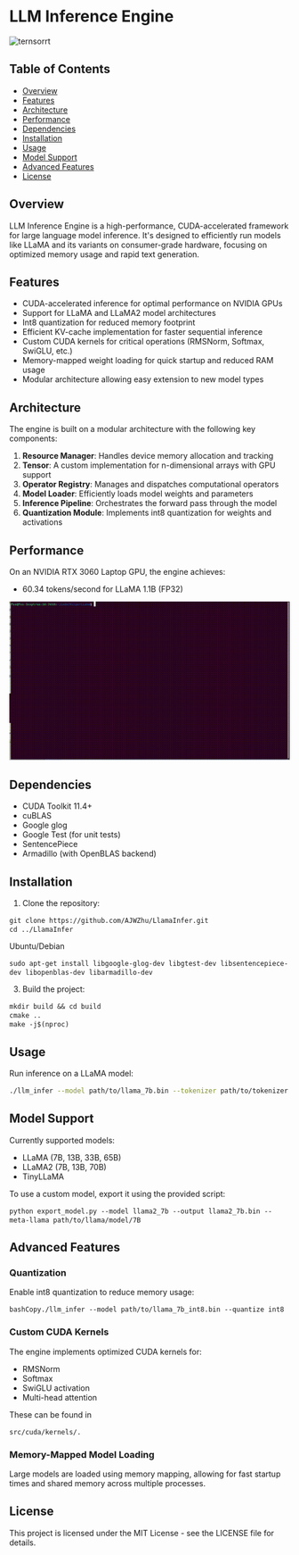 # LLM Inference Engine

![ternsorrt](./imgs/inference-visual-tensor-rt-llm.png)

## Table of Contents
- [Overview](#overview)
- [Features](#features)
- [Architecture](#architecture)
- [Performance](#performance)
- [Dependencies](#dependencies)
- [Installation](#installation)
- [Usage](#usage)
- [Model Support](#model-support)
- [Advanced Features](#advanced-features)
- [License](#license)

## Overview

LLM Inference Engine is a high-performance, CUDA-accelerated framework for large language model inference. It's designed to efficiently run models like LLaMA and its variants on consumer-grade hardware, focusing on optimized memory usage and rapid text generation.

## Features

- CUDA-accelerated inference for optimal performance on NVIDIA GPUs
- Support for LLaMA and LLaMA2 model architectures
- Int8 quantization for reduced memory footprint
- Efficient KV-cache implementation for faster sequential inference
- Custom CUDA kernels for critical operations (RMSNorm, Softmax, SwiGLU, etc.)
- Memory-mapped weight loading for quick startup and reduced RAM usage
- Modular architecture allowing easy extension to new model types

## Architecture

The engine is built on a modular architecture with the following key components:

1. **Resource Manager**: Handles device memory allocation and tracking
2. **Tensor**: A custom implementation for n-dimensional arrays with GPU support
3. **Operator Registry**: Manages and dispatches computational operators
4. **Model Loader**: Efficiently loads model weights and parameters
5. **Inference Pipeline**: Orchestrates the forward pass through the model
6. **Quantization Module**: Implements int8 quantization for weights and activations

## Performance

On an NVIDIA RTX 3060 Laptop GPU, the engine achieves:

- 60.34 tokens/second for LLaMA 1.1B (FP32)

![](./imgs/do.gif)

## Dependencies

- CUDA Toolkit 11.4+
- cuBLAS
- Google glog
- Google Test (for unit tests)
- SentencePiece
- Armadillo (with OpenBLAS backend)

## Installation

1. Clone the repository:
```
git clone https://github.com/AJWZhu/LlamaInfer.git
cd ../LlamaInfer
```

Ubuntu/Debian
```
sudo apt-get install libgoogle-glog-dev libgtest-dev libsentencepiece-dev libopenblas-dev libarmadillo-dev
```

3. Build the project:
```
mkdir build && cd build
cmake ..
make -j$(nproc)
```

## Usage

Run inference on a LLaMA model:

```bash
./llm_infer --model path/to/llama_7b.bin --tokenizer path/to/tokenizer.model --prompt "Once upon a time"
```

## Model Support
Currently supported models:

- LLaMA (7B, 13B, 33B, 65B)
- LLaMA2 (7B, 13B, 70B)
- TinyLLaMA

To use a custom model, export it using the provided script:
```
python export_model.py --model llama2_7b --output llama2_7b.bin --meta-llama path/to/llama/model/7B
```

## Advanced Features
### Quantization
Enable int8 quantization to reduce memory usage:
```
bashCopy./llm_infer --model path/to/llama_7b_int8.bin --quantize int8
```

### Custom CUDA Kernels
The engine implements optimized CUDA kernels for:
- RMSNorm
- Softmax
- SwiGLU activation
- Multi-head attention

These can be found in 
```
src/cuda/kernels/.
```

### Memory-Mapped Model Loading
Large models are loaded using memory mapping, allowing for fast startup times and shared memory across multiple processes.

## License
This project is licensed under the MIT License - see the LICENSE file for details.
